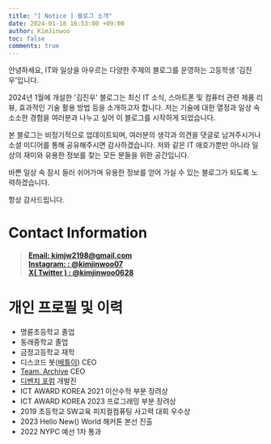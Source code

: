 ```yaml
---
title: "[ Notice ] 블로그 소개"
date: 2024-01-18 16:53:00 +09:00
author: KimJinwoo
toc: false
comments: true
---
```


안녕하세요, IT와 일상을 아우르는 다양한 주제의 블로그를 운영하는 고등학생 '김진우'입니다.

2024년 1월에 개설한 '김진우' 블로그는 최신 IT 소식, 스마트폰 및 컴퓨터 관련 제품 리뷰, 효과적인 기술 활용 방법 등을 소개하고자 합니다. 저는 기술에 대한 열정과 일상 속 소소한 경험을 여러분과 나누고 싶어 이 블로그를 시작하게 되었습니다.

본 블로그는 비정기적으로 업데이트되며, 여러분의 생각과 의견을 댓글로 남겨주시거나 소셜 미디어를 통해 공유해주시면 감사하겠습니다. 저와 같은 IT 애호가뿐만 아니라 일상의 재미와 유용한 정보를 찾는 모든 분들을 위한 공간입니다.

바쁜 일상 속 잠시 들러 쉬어가며 유용한 정보를 얻어 가실 수 있는 블로그가 되도록 노력하겠습니다.

항상 감사드립니다.

# Contact Information
>[**Email: kimjw2198@gmail.com**](mailto:kimjw2198@gmail.com) <br>
[**Instagram: : @kimjinwoo07**](https://instagram.com/kimjinwoo07) <br>
[**X( Twitter ) : @kimjinwoo0628**](https://twitter.com/kimjinwoo0628) <br>

# 개인 프로필 및 이력

- 명륜초등학교 졸업
- 동래중학교 졸업
- 금정고등학교 재학
- 디스코드 봇([배틀이](https://battlebot.kr)) CEO
- [Team. Archive](https://discord.gg/WtGq7D7BZm) CEO
- [디벤치 포럼](https://devbench.kr/) 개발진
- ICT AWARD KOREA 2021 이산수학 부분 장려상
- ICT AWARD KOREA 2023 프로그래밍 부분 장려상
- 2019 초등학교 SW교육 피지컬컴퓨팅 사고력 대회 우수상
- 2023 Hello New() World 해커톤 본선 진출
- 2022 NYPC 예선 1차 통과